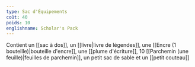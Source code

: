 ```yaml
---
type: Sac d'Équipements
coût: 40
poids: 10
englishname: Scholar's Pack
---
```

Contient un [[sac à dos]], un [[livre|livre de légendes]],  une [[Encre (1 bouteille)|bouteille d'encre]], une [[plume d'écriture]], 10 [[Parchemin (une feuille)|feuilles de parchemin]], un petit sac de sable et un [[petit couteau]]